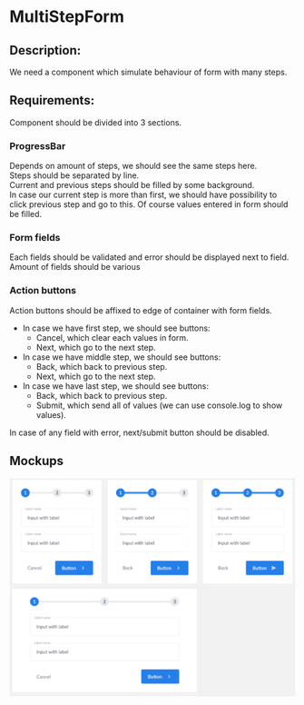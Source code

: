 # MultiStepForm

## Description:
We need a component which simulate behaviour of form with many steps.

## Requirements:
Component should be divided into 3 sections.
### ProgressBar
Depends on amount of steps, we should see the same steps here.<br>
Steps should be separated by line.<br>
Current and previous steps should be filled by some background.<br>
In case our current step is more than first, we should have possibility to click previous step and go to this. Of course values entered in form should be filled.<br>
### Form fields
Each fields should be validated and error should be displayed next to field.<br>
Amount of fields should be various
### Action buttons
Action buttons should be affixed to edge of container with form fields.
- In case we have first step, we should see buttons: 
	- Cancel, which clear each values in form.
	- Next, which go to the next step.
- In case we have middle step, we should see buttons:
	- Back, which back to previous step.
	- Next, which go to the next step.
- In case we have last step, we should see buttons:
	- Back, which back to previous step.
	-  Submit, which send all of values (we can use console.log to show values).<br>

In case of any field with error, next/submit button should be disabled.

## Mockups
![Mockups](https://raw.githubusercontent.com/hayuna/MultiStepForm/main/Screenshot%202020-11-12%20at%2022.01.53.png)
